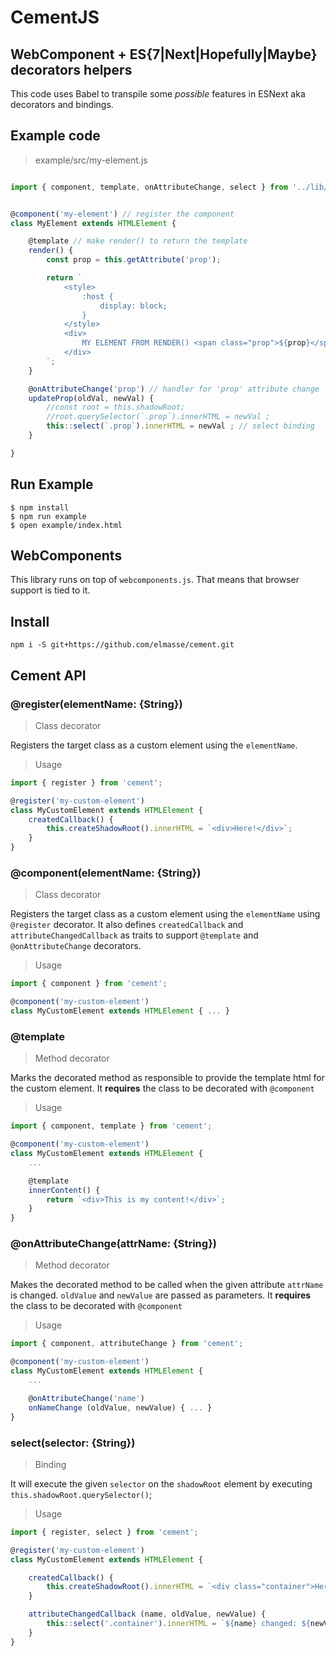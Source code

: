 # CementJS

## WebComponent + ES{7|Next|Hopefully|Maybe} decorators helpers
This code uses Babel to transpile some *possible* features in ESNext aka decorators and bindings.

## Example code
> example/src/my-element.js

```js

import { component, template, onAttributeChange, select } from '../lib/cement';


@component('my-element') // register the component
class MyElement extends HTMLElement {

    @template // make render() to return the template
    render() {
        const prop = this.getAttribute('prop');

        return `
            <style>
                :host {
                    display: block;
                }
            </style>
            <div>
                MY ELEMENT FROM RENDER() <span class="prop">${prop}</span>
            </div>
        `;
    }

    @onAttributeChange('prop') // handler for 'prop' attribute change
    updateProp(oldVal, newVal) {
        //const root = this.shadowRoot;
        //root.querySelector(`.prop`).innerHTML = newVal ;
        this::select(`.prop`).innerHTML = newVal ; // select binding
    }

}
```


## Run Example

```
$ npm install
$ npm run example
$ open example/index.html
```

## WebComponents
This library runs on top of `webcomponents.js`. That means that browser support is tied to it.

## Install

```
npm i -S git+https://github.com/elmasse/cement.git
```

## Cement API

### @register(elementName: {String})
> Class decorator

Registers the target class as a custom element using the `elementName`.

> Usage

```js
import { register } from 'cement';

@register('my-custom-element')
class MyCustomElement extends HTMLElement { 
    createdCallback() {
        this.createShadowRoot().innerHTML = `<div>Here!</div>`;
    }
}

```

### @component(elementName: {String})
> Class decorator

Registers the target class as a custom element using the `elementName` using `@register` decorator. It also defines `createdCallback` and `attributeChangedCallback` as traits to support `@template` and `@onAttributeChange` decorators.

> Usage

```js
import { component } from 'cement';

@component('my-custom-element')
class MyCustomElement extends HTMLElement { ... }

```

### @template
> Method decorator

Marks the decorated method as responsible to provide the template html for the custom element.
It **requires** the class to be decorated with `@component`

> Usage

```js
import { component, template } from 'cement';

@component('my-custom-element')
class MyCustomElement extends HTMLElement { 
    ...

    @template
    innerContent() { 
        return `<div>This is my content!</div>`;
    }
}
```

### @onAttributeChange(attrName: {String})
> Method decorator

Makes the decorated method to be called when the given attribute `attrName` is changed. `oldValue` and `newValue` are passed as parameters. 
It **requires** the class to be decorated with `@component`

> Usage

```js
import { component, attributeChange } from 'cement';

@component('my-custom-element')
class MyCustomElement extends HTMLElement { 
    ...

    @onAttributeChange('name')
    onNameChange (oldValue, newValue) { ... }
}
```

### select(selector: {String})
> Binding

It will execute the given `selector` on the `shadowRoot` element by executing `this.shadowRoot.querySelector()`;

> Usage

```js
import { register, select } from 'cement';

@register('my-custom-element')
class MyCustomElement extends HTMLElement { 

    createdCallback() {
        this.createShadowRoot().innerHTML = `<div class="container">Here!</div>`;
    }

    attributeChangedCallback (name, oldValue, newValue) {
        this::select('.container').innerHTML = `${name} changed: ${newValue}`;
    }
}

```
